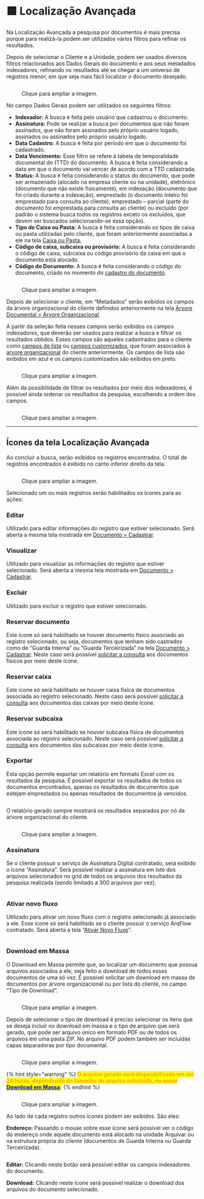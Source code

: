 # 🟩 Localização Avançada

Na Localização Avançada a pesquisa por documentos é mais precisa porque para realizá-la podem ser utilizados vários filtros para refinar os resultados. &#x20;

Depois de selecionar o Cliente e a Unidade, podem ser usados diversos filtros relacionados aos Dados Gerais do documento e aos seus metadados indexadores, refinando os resultados até se chegar a um universo de registros menor, em que seja mais fácil localizar o documento desejado. &#x20;

<figure><img src="../.gitbook/assets/documento12.png" alt=""><figcaption><p>Clique para ampliar a imagem.</p></figcaption></figure>

No campo Dados Gerais podem ser utilizados os seguintes filtros:&#x20;

* **Indexador:** A busca é feita pelo usuário que cadastrou o documento.&#x20;
* **Assinatura:** Pode se realizar a busca por documentos que não foram assinados, que não foram assinados pelo próprio usuário logado, assinados ou assinados pelo próprio usuário logado.&#x20;
* **Data Cadastro:** A busca é feita por período em que o documento foi cadastrado.&#x20;
* **Data Vencimento:** Esse filtro se refere à tabela de temporalidade documental do (TTD) do documento. A busca é feita considerando a data em que o documento vai vencer de acordo com a TTD cadastrada.&#x20;
* **Status:** A busca é feita considerando o status do documento, que pode ser armazenado (alocado na empresa cliente ou na unidade), eletrônico (documento que não existe fisicamente), em indexação (documento que foi criado durante a indexação), emprestado (o documento inteiro foi emprestado para consulta ao cliente), emprestado – parcial (parte do documento foi emprestada para consulta ao cliente) ou excluído (por padrão o sistema busca todos os registros exceto os excluídos, que devem ser buscados selecionando-se essa opção). &#x20;
* **Tipo de Caixa ou Pasta:** A busca é feita considerando os tipos de caixa ou pasta utilizadas pelo cliente, que foram anteriormente associadas a ele na tela [Caixa ou Pasta.](../caixa-ou-pasta/criar.md)&#x20;
* **Código de caixa, subcaixa ou provisório:** A busca é feita considerando o código de caixa, subcaixa ou código provisório da caixa em que o documento está alocado. &#x20;
* **Código do Documento:** A busca é feita considerando o código do documento, criado no momento do [cadastro do documento](cadastrar.md). &#x20;

<figure><img src="../.gitbook/assets/doc47.png" alt=""><figcaption><p>Clique para ampliar a imagem.</p></figcaption></figure>

Depois de selecionar o cliente, em “Metadados” serão exibidos os campos da árvore organizacional do cliente definidos anteriormente na tela [Árvore Documental > Árvore Organizacional](../arvore-documental/arvore-organizacional.md).&#x20;

A partir da seleção feita nesses campos serão exibidos os campos indexadores, que deverão ser usados para realizar a busca e filtrar os resultados obtidos. Esses campos são aqueles cadastrados para o cliente como [campos de lista](../lista/) ou [campos customizados](../arvore-documental/campo-customizado.md), que foram associados à [arvore organizacional](../arvore-documental/arvore-organizacional.md) do cliente anteriormente. Os campos de lista são exibidos em azul e os campos customizados são exibidos em preto.&#x20;

<figure><img src="../.gitbook/assets/doc48.png" alt=""><figcaption><p>Clique para ampliar a imagem.</p></figcaption></figure>

Além da possibilidade de filtrar os resultados por meio dos indexadores, é possível ainda ordenar os resultados da pesquisa, escolhendo a ordem dos campos. &#x20;

<figure><img src="../.gitbook/assets/doc49.png" alt=""><figcaption><p>Clique para ampliar a imagem.</p></figcaption></figure>

***

## Ícones da tela Localização Avançada&#x20;

Ao concluir a busca, serão exibidos os registros encontrados. O total de registros encontrados é exibido no canto inferior direito da tela. &#x20;

<figure><img src="../.gitbook/assets/doc50.png" alt=""><figcaption><p>Clique para ampliar a imagem.</p></figcaption></figure>

Selecionado um ou mais registros serão habilitados os ícones para as ações:&#x20;

### Editar&#x20;

Utilizado para editar informações do registro que estiver selecionado. Será aberta a mesma tela mostrada em [Documento > Cadastrar](cadastrar.md).&#x20;

### Visualizar&#x20;

Utilizado para visualizar as informações do registro que estiver selecionado. Será aberta a mesma tela mostrada em [Documento > Cadastrar](cadastrar.md).&#x20;

### Excluir&#x20;

Utilizado para excluir o registro que estiver selecionado.&#x20;

### Reservar documento&#x20;

Este ícone só será habilitado se houver documento físico associado ao registro selecionado, ou seja, documentos que tenham sido castrados como de “Guarda Interna” ou “Guarda Terceirizada” na tela [Documento > Cadastrar](cadastrar.md). Neste caso será possível [solicitar a consulta](../solicitacao/consulta.md) aos documentos físicos por meio deste ícone.&#x20;

### Reservar caixa&#x20;

Este ícone só será habilitado se houver caixa física de documentos associada ao registro selecionado. Neste caso será possível [solicitar a consulta](../solicitacao/consulta.md) aos documentos das caixas por meio deste ícone.&#x20;

### Reservar subcaixa&#x20;

Este ícone só será habilitado se houver subcaixa física de documentos associada ao registro selecionado. Neste caso será possível [solicitar a consulta](../solicitacao/consulta.md) aos documentos das subcaixas por meio deste ícone.&#x20;

### Exportar&#x20;

Esta opção permite exportar um relatório em formato Excel com os resultados da pesquisa. É possível exportar os resultados de todos os documentos encontrados, apenas os resultados de documentos que estejam emprestados ou apenas resultados de documentos já vencidos.  &#x20;

<figure><img src="../.gitbook/assets/doc38.png" alt=""><figcaption></figcaption></figure>

O relatório gerado sempre mostrará os resultados separados por nó da árvore organizacional do cliente.&#x20;

<figure><img src="../.gitbook/assets/doc39.png" alt=""><figcaption><p>Clique para ampliar a imagem.</p></figcaption></figure>

### Assinatura&#x20;

Se o cliente possuir o serviço de Assinatura Digital contratado, será exibido o ícone “Assinatura”. Será possível realizar a assinatura em lote dos arquivos selecionados no grid de todos os arquivos dos resultados da pesquisa realizada (sendo limitado a 300 arquivos por vez).&#x20;

<figure><img src="../.gitbook/assets/doc40.png" alt=""><figcaption></figcaption></figure>

### Ativar novo fluxo&#x20;

Utilizado para ativar um novo fluxo com o registro selecionado já associado a ele. Esse ícone só será habilitado se o cliente possuir o serviço ArqFlow contratado. Será aberta a tela “[Ativar Novo Fluxo](localizacao-avancada.md#ativar-novo-fluxo)”.&#x20;

<figure><img src="../.gitbook/assets/doc41.png" alt=""><figcaption></figcaption></figure>

### Download em Massa&#x20;

O Download em Massa permite que, ao localizar um documento que possua arquivos associados a ele, seja feito o download de todos esses documentos de uma só vez. É possível solicitar um download em massa de documentos por árvore organizacional ou por lista do cliente, no campo “Tipo de Download”.&#x20;

<figure><img src="../.gitbook/assets/doc42.png" alt=""><figcaption><p>Clique para ampliar a imagem.</p></figcaption></figure>

Depois de selecionar o tipo de download é preciso selecionar os itens que se deseja incluir no download em massa e o tipo de arquivo que será gerado, que pode ser arquivo único em formato PDF ou de todos os arquivos em uma pasta ZIP. No arquivo PDF podem também ser incluídas capas separadoras por tipo documental.  &#x20;

<figure><img src="../.gitbook/assets/doc43.png" alt=""><figcaption><p>Clique para ampliar a imagem.</p></figcaption></figure>

{% hint style="warning" %}
<mark style="color:orange;">**O arquivo gerado será disponibilizado em até 24 horas, dependendo do tamanho do arquivo solicitado, no menu**</mark> [<mark style="color:blue;">**Download em Massa**</mark>](download-em-massa.md)<mark style="color:orange;">**.**</mark>  &#x20;
{% endhint %}

<figure><img src="../.gitbook/assets/doc44.png" alt=""><figcaption><p>Clique para ampliar a imagem.</p></figcaption></figure>

Ao lado de cada registro outros ícones podem ser exibidos. São eles:&#x20;

**Endereço:** Passando o mouse sobre esse ícone será possível ver o código do endereço onde aquele documento está alocado na unidade Arquivar ou na estrutura própria do cliente (documentos de Guarda Interna ou Guarda Terceirizada).&#x20;

<figure><img src="../.gitbook/assets/doc46.png" alt=""><figcaption></figcaption></figure>

**Editar:** Clicando neste botão será possível editar os campos indexadores do documento.&#x20;

**Download:** Clicando neste ícone será possível realizar o download dos arquivos do documento selecionado.&#x20;
